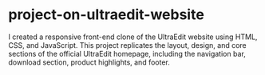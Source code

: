 # project-on-ultraedit-website
I created a responsive front-end clone of the UltraEdit website using HTML, CSS, and JavaScript. This project replicates the layout, design, and core sections of the official UltraEdit homepage, including the navigation bar, download section, product highlights, and footer.
